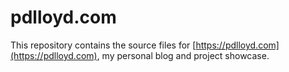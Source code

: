 # pdlloyd.com

This repository contains the source files for [https://pdlloyd.com](https://pdlloyd.com), my personal blog and project showcase. 
